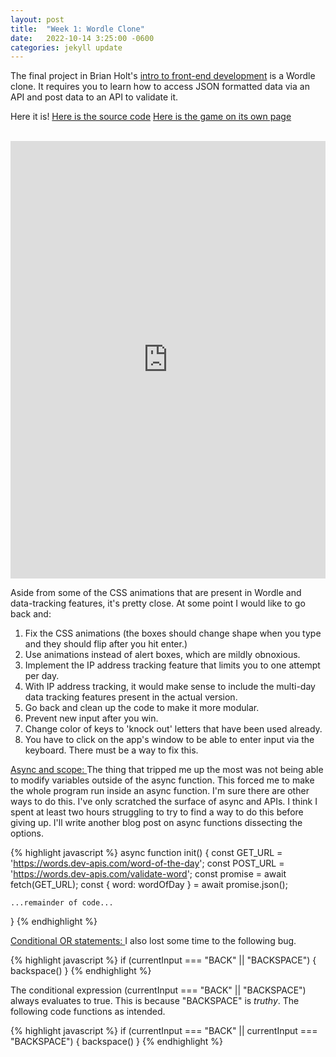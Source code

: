 ```yaml
---
layout: post
title:  "Week 1: Wordle Clone"
date:   2022-10-14 3:25:00 -0600
categories: jekyll update
---
```

The final project in Brian Holt's [intro to front-end development](https://btholt.github.io/intro-to-web-dev-v2/intro) is a Wordle clone. It requires you to learn how to access JSON formatted data via an API and post data to an API to validate it. 

Here it is! [Here is the source code](https://github.com/dlesky/wordle_clone)
[Here is the game on its own page](https://dlesky.github.io/wordle_clone/index.html)

<p style="text-align:center"> <br>   
<iframe
  src="https://dlesky.github.io/wordle_clone/index.html"
  style="width:100%; height:700px;border:none;"
></iframe>
</p>


Aside from some of the CSS animations that are present in Wordle and data-tracking features, it's pretty close. At some point I would like to go back and:

1) Fix the CSS animations (the boxes should change shape when you type and they should flip after you hit enter.)
2) Use animations instead of alert boxes, which are mildly obnoxious. 
3) Implement the IP address tracking feature that limits you to one attempt per day. 
4) With IP address tracking, it would make sense to include the multi-day data tracking features present in the actual version. 
5) Go back and clean up the code to make it more modular. 
6) Prevent new input after you win. 
7) Change color of keys to 'knock out' letters that have been used already. 
8) You have to click on the app's window to be able to enter input via the keyboard. There must be a way to fix this. 

<u>Async and scope: </u>
The thing that tripped me up the most was not being able to modify variables outside of the async function. This forced me to make the whole program run inside an async function. I'm sure there are other ways to do this. I've only scratched the surface of async and APIs. I think I spent at least two hours struggling to try to find a way to do this before giving up. I'll write another blog post on async functions dissecting the options.

{% highlight javascript %}
async function init() {
    const GET_URL = 'https://words.dev-apis.com/word-of-the-day';
    const POST_URL = 'https://words.dev-apis.com/validate-word';
    const promise = await fetch(GET_URL);
    const { word: wordOfDay } = await promise.json();

    ...remainder of code... 
}
{% endhighlight %}

<u>Conditional OR statements: </u>
I also lost some time to the following bug. 

{% highlight javascript %}
if (currentInput === "BACK" || "BACKSPACE") { backspace() }
{% endhighlight %}

The conditional expression (currentInput === "BACK" || "BACKSPACE") always evaluates to true. This is because "BACKSPACE" is <em>truthy</em>. The following code functions as intended.

{% highlight javascript %}
if (currentInput === "BACK" || currentInput === "BACKSPACE") { backspace() }
{% endhighlight %}

